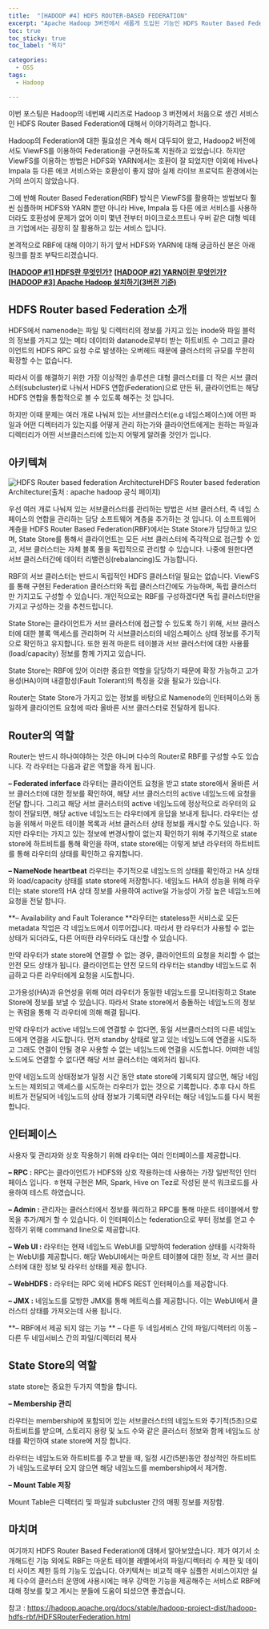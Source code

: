 ```yaml
---
title:  "[HADOOP #4] HDFS ROUTER-BASED FEDERATION"
excerpt: "Apache Hadoop 3버전에서 새롭게 도입된 기능인 HDFS Router Based Federation에 대한 설명"
toc: true
toc_sticky: true
toc_label: "목차"

categories:
  - OSS
tags:
  - Hadoop

---
```


이번 포스팅은 Hadoop의 네번째 시리즈로 Hadoop 3 버전에서 처음으로 생긴 서비스인 HDFS Router Based Federation에 대해서 이야기하려고 합니다.



Hadoop의 Federation에 대한 필요성은 계속 해서 대두되어 왔고, Hadoop2 버전에서도 ViewFS를 이용하여 Federation을 구현하도록 지원하고 있었습니다. 하지만 ViewFS를 이용하는 방법은 HDFS와 YARN에서는 호환이 잘 되었지만 이외에 Hive나 Impala 등 다른 에코 서비스와는 호환성이 좋지 않아 실제 라이브 프로덕트 환경에서는 거의 쓰이지 않았습니다.



그에 반해 Router Based Federation(RBF) 방식은 ViewFS를 활용하는 방법보다 훨씬 심플하며 HDFS와 YARN 뿐만 아니라 Hive, Impala 등 다른 에코 서비스를 사용하더라도 호환성에 문제가 없어 이미 몇년 전부터 마이크로소프트나 우버 같은 대형 빅테크 기업에서는 굉장히 잘 활용하고 있는 서비스 입니다.



본격적으로 RBF에 대해 이야기 하기 앞서 HDFS와 YARN에 대해 궁금하신 분은 아래 링크를 참조 부탁드리겠습니다.



**[[HADOOP #1\] HDFS란 무엇인가?](https://onestep-log.com/hadoop/hdfs/)**
**[[HADOOP #2\] YARN이란 무엇인가?](https://onestep-log.com/hadoop/yarn/)**
**[[HADOOP #3\] Apache Hadoop 설치하기(3버전 기준)](https://onestep-log.com/hadoop/install-hadoop/)**



## HDFS Router based Federation 소개

HDFS에서 namenode는 파일 및 디렉터리의 정보를 가지고 있는 inode와 파일 블럭의 정보를 가지고 있는 메타 데이터와 datanode로부터 받는 하트비트 수 그리고 클라이언트의 HDFS RPC 요청 수로 발생하는 오버헤드 때문에 클러스터의 규모를 무한히 확장할 수는 없습니다. 



따라서 이를 해결하기 위한 가장 이상적인 솔루션은 대형 클러스터를 더 작은 서브 클러스터(subcluster)로 나눠서 HDFS 연합(Federation)으로 만든 뒤, 클라이언트는 해당 HDFS 연합을 통합적으로 볼 수 있도록 해주는 것 입니다.



하지만 이때 문제는 여러 개로 나눠져 있는 서브클러스터(e.g 네임스페이스)에 어떤 파일과 어떤 디렉터리가 있는지를 어떻게 관리 하는가와 클라이언트에게는 원하는 파일과 디렉터리가 어떤 서브클러스터에 있는지 어떻게 알려줄 것인가 입니다.



## 아키텍쳐

![HDFS Router based federation Architecture](https://drive.google.com/uc?export=view&id=1Zgjppr_v6RDsmTZOba_wQgkvPzWoVNLo)HDFS Router based federation Architecture(출처 : apache hadoop 공식 페이지)



우선 여러 개로 나눠져 있는 서브클러스터를 관리하는 방법은 서브 클러스터, 즉 네임 스페이스의 연합을 관리하는 담당 소프트웨어 계층을 추가하는 것 입니다. 이 소프트웨어 계층을 HDFS Router Based Federation(RBF)에서는 State Store가 담당하고 있으며, State Store를 통해서 클라이언트는 모든 서브 클러스터에 즉각적으로 접근할 수 있고, 서브 클러스터는 자체 블록 풀을 독립적으로 관리할 수 있습니다. 나중에 원한다면 서브 클러스터간에 데이터 리밸런싱(rebalancing)도 가능합니다.



RBF의 서브 클러스터는 반드시 독립적인 HDFS 클러스터일 필요는 없습니다. ViewFS를 통해 구현된 Federation 클러스터와 독립 클러스터간에도 가능하며, 독립 클러스터만 가지고도 구성할 수 있습니다. 개인적으로는 RBF를 구성하겠다면 독립 클러스터만을 가지고 구성하는 것을 추천드립니다.



State Store는 클라이언트가 서브 클러스터에 접근할 수 있도록 하기 위해, 서브 클러스터에 대한 블록 액세스를 관리하며 각 서브클러스터의 네임스페이스 상태 정보를 주기적으로 확인하고 유지합니다. 또한 원격 마운트 테이블과 서브 클러스터에 대한 사용률(load/capacity) 정보를 함께 가지고 있습니다.



State Store는 RBF에 있어 이러한 중요한 역할을 담당하기 때문에 확장 가능하고 고가용성(HA)이며 내결함성(Fault Tolerant)의 특징을 갖을 필요가 있습니다.



 Router는 State Store가 가지고 있는 정보를 바탕으로 Namenode의 인터페이스와 동일하게 클라이언트 요청에 따라 올바른 서브 클러스터로 전달하게 됩니다.



## Router의 역할

Router는 반드시 하나여야하는 것은 아니며 다수의 Router로 RBF를 구성할 수도 있습니다. 각 라우터는 다음과 같은 역할을 하게 됩니다.



**– Federated inferface**
라우터는 클라이언트 요청을 받고 state store에서 올바른 서브 클러스터에 대한 정보를 확인하여, 해당 서브 클러스터의 active 네임노드에 요청을 전달 합니다. 그리고 해당 서브 클러스터의 active 네임노드에 정상적으로 라우터의 요청이 전달되면, 해당 active 네임노드는 라우터에게 응답을 보내게 됩니다.
라우터는 성능을 위해서 마운트 테이블 목록과 서브 클러스터 상태 정보를 캐시할 수도 있습니다. 하지만 라우터는 가지고 있는 정보에 변경사항이 없는지 확인하기 위해 주기적으로 state store에 하트비트를 통해 확인을 하며, state store에는 이렇게 보낸 라우터의 하트비트를 통해 라우터의 상태를 확인하고 유지합니다.



**– NameNode heartbeat**
라우터는 주기적으로 네임노드의 상태를 확인하고 HA 상태와 load/capacity 상태를 state store에 저장합니다. 네임노드 HA의 성능을 위해 라우터는 state store의 HA 상태 정보를 사용하여 active일 가능성이 가장 높은 네임노드에 요청을 전달 합니다.



**– Availability and Fault Tolerance
**라우터는 stateless한 서비스로 모든 metadata 작업은 각 네임노드에서 이루어집니다. 따라서 한 라우터가 사용할 수 없는 상태가 되더라도, 다른 어떠한 라우터라도 대신할 수 있습니다.



만약 라우터가 state store에 연결할 수 없는 경우, 클라이언트의 요청을 처리할 수 없는 안전 모드 상태가 됩니다. 클라이언트는 안전 모드의 라우터는 standby 네임노드로 취급하고 다른 라우터에게 요청을 시도합니다.



고가용성(HA)과 유연성을 위해 여러 라우터가 동일한 네임노드를 모니터링하고 State Store에 정보를 보낼 수 있습니다. 따라서 State store에서 충돌하는 네임노드의 정보는 쿼럼을 통해 각 라우터에 의해 해결 됩니다.



만약 라우터가 active 네임노드에 연결할 수 없다면, 동일 서브클러스터의 다른 네임노드에게 연결을 시도합니다. 먼저 standby 상태로 알고 있는 네임노드에 연결을 시도하고 그래도 연결이 안될 경우 사용할 수 없는 네임노드에 연결을 시도합니다. 어떠한 네임노드에도 연결할 수 없다면 해당 서브 클러스터는 예외처리 됩니다.



만약 네임노드의 상태정보가 일정 시간 동안 state store에 기록되지 않으면, 해당 네임노드는 제외되고 액세스를 시도하는 라우터가 없는 것으로 기록합니다. 추후 다시 하트비트가 전달되어 네임노드의 상태 정보가 기록되면 라우터는 해당 네임노드를 다시 복원 합니다.



## 인터페이스

사용자 및 관리자와 상호 작용하기 위해 라우터는 여러 인터페이스를 제공합니다.



**– RPC :** RPC는 클라이언트가 HDFS와 상호 작용하는데 사용하는 가장 일반적인 인터페이스 입니다. ㅎ현재 구현은 MR, Spark, Hive on Tez로 작성된 분석 워크로드를 사용하여 테스트 하였습니다.



**– Admin :** 관리자는 클러스터에서 정보를 쿼리하고 RPC를 통해 마운트 테이블에서 항목을 추가/제거 할 수 있습니다. 이 인터페이스는 federation으로 부터 정보를 얻고 수정하기 위해 command line으로 제공합니다.



**– Web UI :** 라우터는 현재 네임노드 WebUI를 모방하여 federation 상태를 시각화하는 WebUI를 제공합니다. 해당 WebUI에서는 마운트 테이블에 대한 정보, 각 서브 클러스터에 대한 정보 및 라우터 상태를 제공 합니다.



**– WebHDFS :** 라우터는 RPC 외에 HDFS REST 인터페이스를 제공합니다.



**– JMX :** 네임노드를 모방한 JMX를 통해 메트릭스를 제공합니다. 이는 WebUI에서 클러스터 상태를 가져오는데 사용 됩니다.



**– RBF에서 제공 되지 않는 기능
**  – 다른 두 네임서비스 간의 파일/디렉터리 이동
  – 다른 두 네임서비스 간의 파일/디렉터리 복사



## State Store의 역할

state store는 중요한 두가지 역할을 합니다.



**– Membership 관리**

라우터는 membership에 포함되어 있는 서브클러스터의 네임노드와 주기적(5초)으로 하트비트를 받으며, 스토리지 용량 및 노드 수와 같은 클러스터 정보와 함께 네임노드 상태를 확인하여 state store에 저장 합니다.



라우터는 네임노드와 하트비트를 주고 받을 때, 일정 시간(5분)동안 정상적인 하트비트가 네임노드로부터 오지 않으면 해당 네임노드를 membership에서 제거함.



**– Mount Table 저장**

Mount Table은 디렉터리 및 파일과 subcluster 간의 매핑 정보를 저장함.



## 마치며

여기까지 HDFS Router Based Federation에 대해서 알아보았습니다. 제가 여기서 소개해드린 기능 외에도 RBF는 마운트 테이블 레벨에서의 파일/디렉터리 수 제한 및 데이터 사이즈 제한 등의 기능도 있습니다. 아키텍쳐는 비교적 매우 심플한 서비스이지만 실제 다수의 클러스터 운영에 사용시에는 매우 강력한 기능을 제공해주는 서비스로 RBF에 대해 정보를 찾고 계시는 분들에 도움이 되셨으면 좋겠습니다.



참고 : https://hadoop.apache.org/docs/stable/hadoop-project-dist/hadoop-hdfs-rbf/HDFSRouterFederation.html